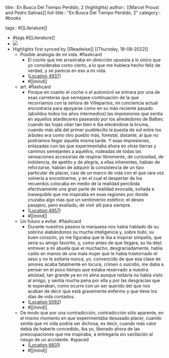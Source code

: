 title:: En Busca Del Tiempo Perdido, 2 (highlights)
author:: [[Marcel Proust and Pedro Salinas]]
full-title:: "En Busca Del Tiempo Perdido, 2"
category:: #books

tags:: #[[Literature]]

- #tags #[[Literature]]
- ![](https://m.media-amazon.com/images/I/71MLQMRvJ5L._SY160.jpg)
- Highlights first synced by [[Readwise]] [[Thursday, 18-08-2022]]
	- Posible analogía de mi vida. #flashcard
		- El coche que me arrastraba en dirección opuesta a lo único que yo consideraba como cierto, a lo que me hubiera hecho feliz de verdad, y se parecía en eso a mi vida.
		- ([Location 4937](https://readwise.io/to_kindle?action=open&asin=B0876FDBH7&location=4937))
		- #[[mind]]
	- art. #flashcard
		- Porque en cuanto el coche o el automóvil se entrara por una de esas carreteras que semejase continuación de la que recorríamos con la señora de Villeparisis, mi conciencia actual encontraría para apoyarse como en su más reciente pasado (abolidos todos los años intermedios) las impresiones que sentía en aquellos atardeceres paseando por los alrededores de Balbec cuando las hojas olían tan bien e iba elevándose la bruma, cuando más allá del primer pueblecillo la puesta de sol entre los árboles era como otro pueblo más, forestal, distante, al que no podríamos llegar aquella misma tarde. Y esas impresiones, enlazadas con las que experimentaba ahora en otras tierras y caminos semejantes a aquéllos, rodeadas de todas las sensaciones accesorias de respirar libremente, de curiosidad, de indolencia, de apetito y de alegría, a ellas inherentes, habían de reforzarse, habían de adquirir la consistencia de un tipo particular de placer, casi de un marco de vida con el que rara vez volvería a encontrarme, y en el cual el despertar de los recuerdos colocaba en medio de la realidad percibida efectivamente una gran parte de realidad evocada, soñada e inasequible que me inspiraba en esas regiones por donde cruzaba algo más que un sentimiento estético: el deseo pasajero, pero exaltado, de vivir allí para siempre.
		- ([Location 4957](https://readwise.io/to_kindle?action=open&asin=B0876FDBH7&location=4957))
		- #[[mind]]
	- Un futuro a evitar. #flashcard
		- Durante nuestros paseos la marquesa nos había hablado de su sobrino alabándonos su mucha inteligencia y, sobre todo, su buen corazón; yo me figuraba que le iba a inspirar simpatía, que sería su amigo favorito, y, como antes de que llegara, su tía dejó entrever a mi abuela que el muchacho, desgraciadamente, había caído en manos de una mala mujer que le había trastornado el seso y no le soltaría nunca, yo, convencido de que esa clase de amores acaba fatalmente en locura, crimen o suicidio, me daba a pensar en el poco tiempo que estaba reservado a nuestra amistad, tan grande ya en mi alma aunque todavía no había visto al amigo, y sentía mucha pena por ella y por las desgracias que le esperaban, como ocurre con un ser querido del que nos acaban de decir que está gravemente enfermo y que tiene los días de vida contados.
		- ([Location 5092](https://readwise.io/to_kindle?action=open&asin=B0876FDBH7&location=5092))
		- #[[mind]]
	- De modo que por una contradicción, contradicción sólo aparente, en el mismo momento en que experimentaba desusado placer, cuando sentía que mi vida podría ser dichosa, es decir, cuando más valor debía de haberle concedido, iba yo, liberado ahora de las preocupaciones que me inspiraba, a entregarla sin vacilación al riesgo de un accidente. #spaced
		- ([Location 6601](https://readwise.io/to_kindle?action=open&asin=B0876FDBH7&location=6601))
		- #[[mind]]